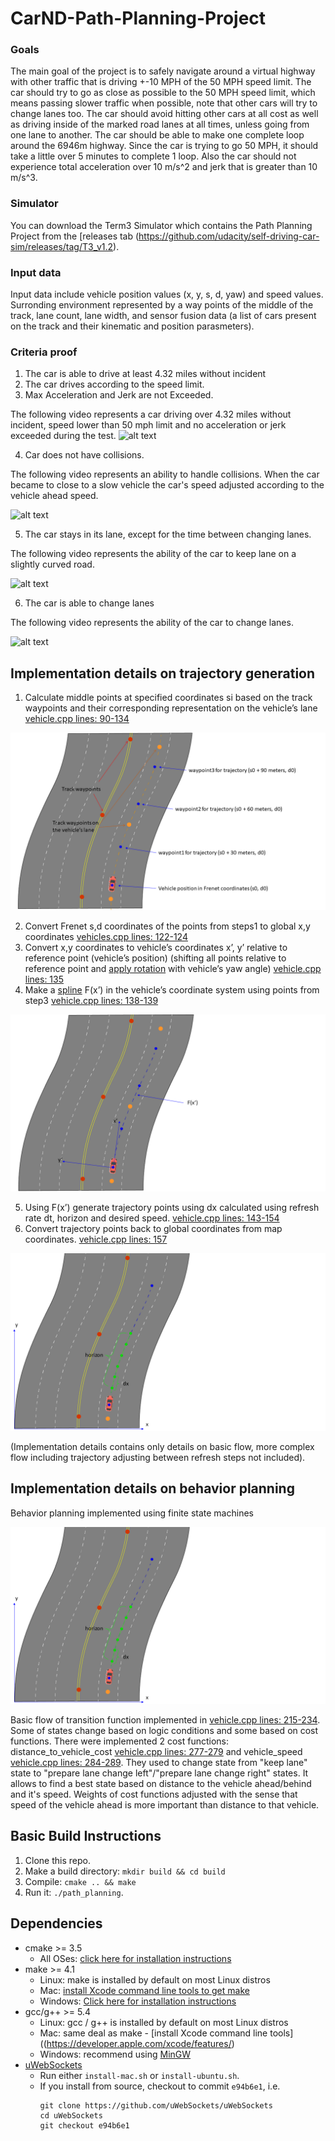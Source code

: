 # CarND-Path-Planning-Project

[image1]: ./images/1-3.gif
[image4]: ./images/4.gif
[image5]: ./images/5.gif
[image6]: ./images/6.gif
[image7]: ./images/model1.png
[image8]: ./images/model2.png
[image9]: ./images/model3.png
[image10]: ./images/FSM.png

### Goals
The main goal of the project is to safely navigate around a virtual highway with other traffic that is driving +-10 MPH of the 50 MPH speed limit.
The car should try to go as close as possible to the 50 MPH speed limit, which means passing slower traffic when possible, note that other cars will try to change lanes too. The car should avoid hitting other cars at all cost 
as well as driving inside of the marked road lanes at all times, unless going from one lane to another. The car should be able to make one complete loop around the 6946m highway. Since the car is trying to go 50 MPH, 
it should take a little over 5 minutes to complete 1 loop. Also the car should not experience total acceleration over 10 m/s^2 and jerk that is greater than 10 m/s^3.

### Simulator
You can download the Term3 Simulator which contains the Path Planning Project from the [releases tab (https://github.com/udacity/self-driving-car-sim/releases/tag/T3_v1.2).

### Input data
Input data include vehicle position values (x, y, s, d, yaw) and speed values. Surronding environment represented by a way points of the middle of the track, lane count, lane width, and sensor fusion data 
(a list of cars present on the track and their kinematic and position parasmeters).

### Criteria proof
1. The car is able to drive at least 4.32 miles without incident
2. The car drives according to the speed limit.
3. Max Acceleration and Jerk are not Exceeded.

The following video represents a car driving over 4.32 miles without incident, speed lower than 50 mph limit and no acceleration or jerk exceeded during the test.
![alt text][image1]

4. Car does not have collisions.

The following video represents an ability to handle collisions. When the car became to close to a slow vehicle the car's speed adjusted according to the vehicle ahead speed.

![alt text][image4]

5. The car stays in its lane, except for the time between changing lanes.

The following video represents the ability of the car to keep lane on a slightly curved road.

![alt text][image5]

6. The car is able to change lanes

The following video represents the ability of the car to change lanes.

![alt text][image6]

## Implementation details on trajectory generation

1. Calculate middle points at specified coordinates si based on the track waypoints and their corresponding representation on the vehicle’s lane 
[vehicle.cpp lines: 90-134](src/vehicle.cpp#L90)

![alt text][image7]

2. Convert Frenet s,d coordinates of the points from steps1 to global x,y coordinates [vehicles.cpp lines: 122-124](src/vehicle.cpp#L122)
3. Convert x,y coordinates to vehicle’s coordinates x’, y’ relative to reference point (vehicle’s position) 
(shifting all points relative to reference point and [apply rotation](https://en.wikipedia.org/wiki/Rotation_matrix) with vehicle’s yaw angle)
[vehicle.cpp lines: 135](src/vehicle.cpp#L135)
4. Make a [spline](http://kluge.in-chemnitz.de/opensource/spline) F(x’) in the vehicle’s coordinate system using points from step3 [vehicle.cpp lines: 138-139](src/vehicle.cpp#L138)

![alt text][image8]

5. Using F(x’) generate trajectory points using dx calculated using refresh rate dt, horizon and desired speed. [vehicle.cpp lines: 143-154](src/vehicle.cpp#L143)
6. Convert trajectory points back to global coordinates from map coordinates. [vehicle.cpp lines: 157](src/vehicle.cpp#L157)

![alt text][image9]

(Implementation details contains only details on basic flow, more complex flow including trajectory adjusting between refresh steps not included).

## Implementation details on behavior planning

Behavior planning implemented using finite state machines

![alt text][image9]

Basic flow of transition function implemented in [vehicle.cpp lines: 215-234](src/vehicle.cpp#L205). Some of states change based on logic conditions and 
some based on cost functions. There were implemented 2 cost functions: distance_to_vehicle_cost [vehicle.cpp lines: 277-279](src/vehicle.cpp#L277)
and vehicle_speed [vehicle.cpp lines: 284-289](src/vehicle.cpp#L284). They used to change state from "keep lane" state to "prepare lane change left"/"prepare lane change right" states.
It allows to find a best state based on distance to the vehicle ahead/behind and it's speed. Weights of cost functions adjusted with the sense that speed 
of the vehicle ahead is more important than distance to that vehicle.

## Basic Build Instructions

1. Clone this repo.
2. Make a build directory: `mkdir build && cd build`
3. Compile: `cmake .. && make`
4. Run it: `./path_planning`.

## Dependencies

* cmake >= 3.5
  * All OSes: [click here for installation instructions](https://cmake.org/install/)
* make >= 4.1
  * Linux: make is installed by default on most Linux distros
  * Mac: [install Xcode command line tools to get make](https://developer.apple.com/xcode/features/)
  * Windows: [Click here for installation instructions](http://gnuwin32.sourceforge.net/packages/make.htm)
* gcc/g++ >= 5.4
  * Linux: gcc / g++ is installed by default on most Linux distros
  * Mac: same deal as make - [install Xcode command line tools]((https://developer.apple.com/xcode/features/)
  * Windows: recommend using [MinGW](http://www.mingw.org/)
* [uWebSockets](https://github.com/uWebSockets/uWebSockets)
  * Run either `install-mac.sh` or `install-ubuntu.sh`.
  * If you install from source, checkout to commit `e94b6e1`, i.e.
    ```
    git clone https://github.com/uWebSockets/uWebSockets 
    cd uWebSockets
    git checkout e94b6e1
    ```